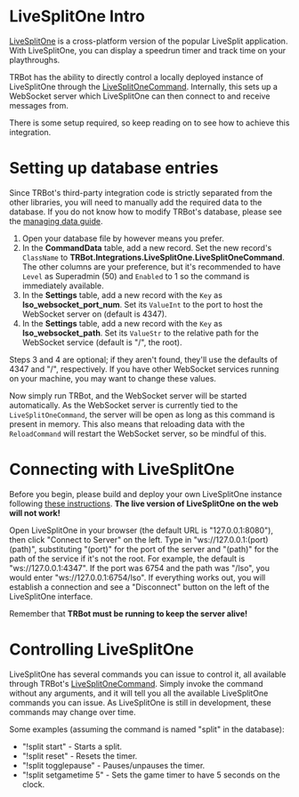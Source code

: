 # LiveSplitOne Intro
[LiveSplitOne](https://github.com/LiveSplit/LiveSplitOne) is a cross-platform version of the popular LiveSplit application. With LiveSplitOne, you can display a speedrun timer and track time on your playthroughs.

TRBot has the ability to directly control a locally deployed instance of LiveSplitOne through the [LiveSplitOneCommand](../TRBot/TRBot.Integrations/LiveSplitOne/Commands/LiveSplitOneCommand.cs). Internally, this sets up a WebSocket server which LiveSplitOne can then connect to and receive messages from.

There is some setup required, so keep reading on to see how to achieve this integration.

# Setting up database entries
Since TRBot's third-party integration code is strictly separated from the other libraries, you will need to manually add the required data to the database. If you do not know how to modify TRBot's database, please see the [managing data guide](./Managing-Data.md).
1. Open your database file by however means you prefer.
2. In the **CommandData** table, add a new record. Set the new record's `ClassName` to **TRBot.Integrations.LiveSplitOne.LiveSplitOneCommand**. The other columns are your preference, but it's recommended to have `Level` as Superadmin (50) and `Enabled` to 1 so the command is immediately available.
3. In the **Settings** table, add a new record with the `Key` as **lso_websocket_port_num**. Set its `ValueInt` to the port to host the WebSocket server on (default is 4347).
4. In the **Settings** table, add a new record with the `Key` as **lso_websocket_path**. Set its `ValueStr` to the relative path for the WebSocket service (default is "/", the root).

Steps 3 and 4 are optional; if they aren't found, they'll use the defaults of 4347 and "/", respectively. If you have other WebSocket services running on your machine, you may want to change these values.

Now simply run TRBot, and the WebSocket server will be started automatically. As the WebSocket server is currently tied to the `LiveSplitOneCommand`, the server will be open as long as this command is present in memory. This also means that reloading data with the `ReloadCommand` will restart the WebSocket server, so be mindful of this.

# Connecting with LiveSplitOne
Before you begin, please build and deploy your own LiveSplitOne instance following [these instructions](https://github.com/LiveSplit/LiveSplitOne#build-instructions). **The live version of LiveSplitOne on the web will not work!**

Open LiveSplitOne in your browser (the default URL is "127.0.0.1:8080"), then click "Connect to Server" on the left. Type in "ws://127.0.0.1:(port)(path)", substituting "(port)" for the port of the server and "(path)" for the path of the service if it's not the root. For example, the default is "ws://127.0.0.1:4347". If the port was 6754 and the path was "/lso", you would enter "ws://127.0.0.1:6754/lso". If everything works out, you will establish a connection and see a "Disconnect" button on the left of the LiveSplitOne interface.

Remember that **TRBot must be running to keep the server alive!**

# Controlling LiveSplitOne
LiveSplitOne has several commands you can issue to control it, all available through TRBot's [LiveSplitOneCommand](../TRBot/TRBot.Integrations/LiveSplitOne/Commands/LiveSplitOneCommand.cs). Simply invoke the command without any arguments, and it will tell you all the available LiveSplitOne commands you can issue. As LiveSplitOne is still in development, these commands may change over time.

Some examples (assuming the command is named "split" in the database):
- "!split start" - Starts a split.
- "!split reset" - Resets the timer.
- "!split togglepause" - Pauses/unpauses the timer.
- "!split setgametime 5" - Sets the game timer to have 5 seconds on the clock.
